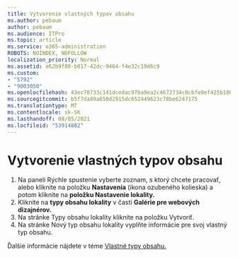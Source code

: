 ```yaml
---
title: Vytvorenie vlastných typov obsahu
ms.author: pebaum
author: pebaum
ms.audience: ITPro
ms.topic: article
ms.service: o365-administration
ROBOTS: NOINDEX, NOFOLLOW
localization_priority: Normal
ms.assetid: e62b9f80-b017-42dc-9464-f4e32c19d6c9
ms.custom:
- "5792"
- "9003050"
ms.openlocfilehash: 43ec70733c141dcedac97ba9ea2c4672734c0cbfe0ef425b180bd5cd5fa1fd5f
ms.sourcegitcommit: b5f7da89a650d2915dc652449623c78be6247175
ms.translationtype: MT
ms.contentlocale: sk-SK
ms.lasthandoff: 08/05/2021
ms.locfileid: "53914882"
---
```

# <a name="create-custom-content-types"></a>Vytvorenie vlastných typov obsahu

1. Na paneli Rýchle spustenie vyberte zoznam, s ktorý chcete pracovať, alebo kliknite na položku **Nastavenia** (ikona ozubeného kolieska) a potom kliknite na **položku Nastavenie lokality.**
2. Kliknite na **typy obsahu lokality** v časti **Galérie pre webových dizajnérov.**
3. Na stránke Typy obsahu lokality kliknite na položku Vytvoriť.
4. Na stránke Nový typ obsahu lokality vyplňte informácie pre svoj vlastný typ obsahu.

Ďalšie informácie nájdete v téme [Vlastné typy obsahu.](https://support.microsoft.com/office/e1277a2e-a1e8-4473-9126-91a0647766e5#__toc323548991)